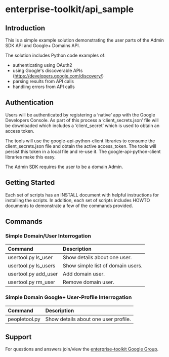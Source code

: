 # enterprise-toolkit/api_sample

## Introduction

This is a simple example solution demonstrating the user parts of the
Admin SDK API and Google+ Domains API.

The solution includes Python code examples of:
* authenticating using OAuth2
* using Google's discoverable APIs (https://developers.google.com/discovery/)
* parsing results from API calls
* handling errors from API calls

## Authentication

Users will be authenticated by registering a ‘native’ app with the Google
Developers Console.  As part of this process a ‘client_secrets.json’ file
will be downloaded which includes a ‘client_secret’ which is used to obtain
an access token.

The tools will use the google-api-python-client libraries to consume the
client_secrets.json file and obtain the active access_token.  The tools will
persist this token in a local file and re-use it.  The google-api-python-client libraries make this easy.

The Admin SDK requires the user to be a domain Admin.

## Getting Started

Each set of scripts has an INSTALL document with helpful instructions for
installing the scripts.  In addition, each set of scripts includes HOWTO
documents to demonstrate a few of the commands provided.

## Commands

### Simple Domain/User Interrogation

 Command             | Description
:--------------------|:--------------------------------------------------------
usertool.py ls_user  | Show details about one user.
usertool.py ls_users | Show simple list of domain users.
usertool.py add_user | Add domain user.
usertool.py rm_user  | Remove domain user.

### Simple Domain Google+ User-Profile Interrogation

 Command             | Description
:--------------------|:--------------------------------------------------------
peopletool.py        | Show details about one user profile.

## Support

For questions and answers join/view the
[enterprise-toolkit Google Group](https://groups.google.com/forum/#!forum/opensource-enterprise-toolkit).

